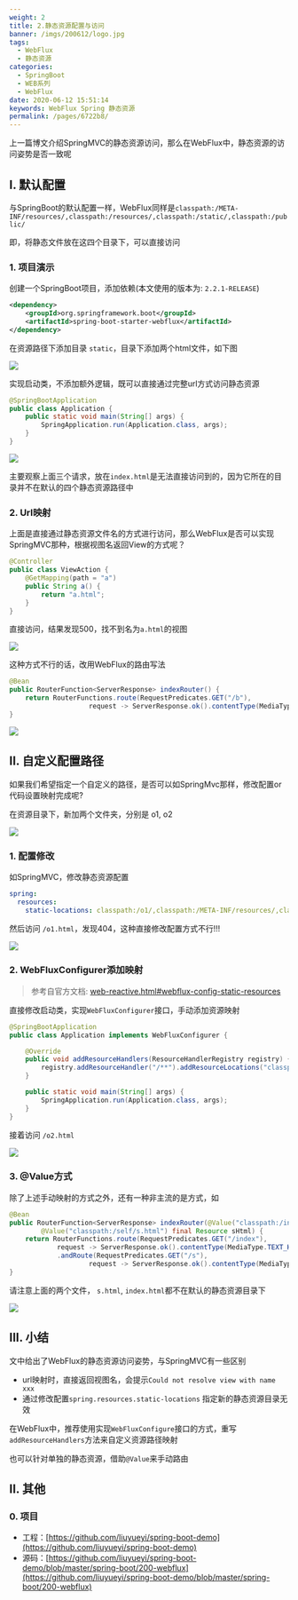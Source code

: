 ```yaml
---
weight: 2
title: 2.静态资源配置与访问
banner: /imgs/200612/logo.jpg
tags: 
  - WebFlux
  - 静态资源
categories: 
  - SpringBoot
  - WEB系列
  - WebFlux
date: 2020-06-12 15:51:14
keywords: WebFlux Spring 静态资源
permalink: /pages/6722b8/
---
```


上一篇博文介绍SpringMVC的静态资源访问，那么在WebFlux中，静态资源的访问姿势是否一致呢

<!-- more -->

## I. 默认配置

与SpringBoot的默认配置一样，WebFlux同样是`classpath:/META-INF/resources/,classpath:/resources/,classpath:/static/,classpath:/public/`

即，将静态文件放在这四个目录下，可以直接访问

### 1. 项目演示

创建一个SpringBoot项目，添加依赖(本文使用的版本为: `2.2.1-RELEASE`)

```xml
<dependency>
    <groupId>org.springframework.boot</groupId>
    <artifactId>spring-boot-starter-webflux</artifactId>
</dependency>
```

在资源路径下添加目录 `static`，目录下添加两个html文件，如下图

![](/imgs/200612/00.jpg)

实现启动类，不添加额外逻辑，既可以直接通过完整url方式访问静态资源

```java
@SpringBootApplication
public class Application {
    public static void main(String[] args) {
        SpringApplication.run(Application.class, args);
    }
}
```

![](/imgs/200612/01.jpg)


主要观察上面三个请求，放在`index.html`是无法直接访问到的，因为它所在的目录并不在默认的四个静态资源路径中

### 2. Url映射

上面是直接通过静态资源文件名的方式进行访问，那么WebFlux是否可以实现SpringMVC那种，根据视图名返回View的方式呢？

```java
@Controller
public class ViewAction {
    @GetMapping(path = "a")
    public String a() {
        return "a.html";
    }
}
```

直接访问，结果发现500，找不到名为`a.html`的视图

![](/imgs/200612/02.jpg)


这种方式不行的话，改用WebFlux的路由写法

```java
@Bean
public RouterFunction<ServerResponse> indexRouter() {
    return RouterFunctions.route(RequestPredicates.GET("/b"),
                    request -> ServerResponse.ok().contentType(MediaType.TEXT_HTML).bodyValue("b.html");
}
```

![](/imgs/200612/03.jpg)

## II. 自定义配置路径

如果我们希望指定一个自定义的路径，是否可以如SpringMvc那样，修改配置or代码设置映射完成呢?

在资源目录下，新加两个文件夹，分别是 o1, o2

![](/imgs/200612/04.jpg)

### 1. 配置修改

如SpringMVC，修改静态资源配置

```yml
spring:
  resources:
    static-locations: classpath:/o1/,classpath:/META-INF/resources/,classpath:/resources/,classpath:/static/,classpath:/public/
```

然后访问 `/o1.html`，发现404，这种直接修改配置方式不行!!!

![](/imgs/200612/05.jpg)


### 2. WebFluxConfigurer添加映射

> 参考自官方文档: [web-reactive.html#webflux-config-static-resources](https://docs.spring.io/spring-framework/docs/5.2.x/spring-framework-reference/web-reactive.html#webflux-config-static-resources)

直接修改启动类，实现`WebFluxConfigurer`接口，手动添加资源映射

```java
@SpringBootApplication
public class Application implements WebFluxConfigurer {

    @Override
    public void addResourceHandlers(ResourceHandlerRegistry registry) {
        registry.addResourceHandler("/**").addResourceLocations("classpath:/o2/");
    }

    public static void main(String[] args) {
        SpringApplication.run(Application.class, args);
    }
}
```

接着访问 `/o2.html`

![](/imgs/200612/06.jpg)

### 3. @Value方式

除了上述手动映射的方式之外，还有一种非主流的是方式，如

```java
@Bean
public RouterFunction<ServerResponse> indexRouter(@Value("classpath:/index.html") final Resource indexHtml,
        @Value("classpath:/self/s.html") final Resource sHtml) {
    return RouterFunctions.route(RequestPredicates.GET("/index"),
            request -> ServerResponse.ok().contentType(MediaType.TEXT_HTML).bodyValue(indexHtml))
            .andRoute(RequestPredicates.GET("/s"),
                    request -> ServerResponse.ok().contentType(MediaType.TEXT_HTML).bodyValue(sHtml));
}
```

请注意上面的两个文件， `s.html`, `index.html`都不在默认的静态资源目录下

![](/imgs/200612/07.jpg)

## III. 小结

文中给出了WebFlux的静态资源访问姿势，与SpringMVC有一些区别

- url映射时，直接返回视图名，会提示`Could not resolve view with name xxx`
- 通过修改配置`spring.resources.static-locations` 指定新的静态资源目录无效

在WebFlux中，推荐使用实现`WebFluxConfigure`接口的方式，重写`addResourceHandlers`方法来自定义资源路径映射

也可以针对单独的静态资源，借助`@Value`来手动路由


## II. 其他

### 0. 项目

- 工程：[https://github.com/liuyueyi/spring-boot-demo](https://github.com/liuyueyi/spring-boot-demo)
- 源码：[https://github.com/liuyueyi/spring-boot-demo/blob/master/spring-boot/200-webflux](https://github.com/liuyueyi/spring-boot-demo/blob/master/spring-boot/200-webflux)

